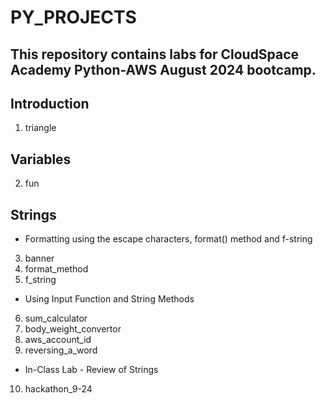 # PY_PROJECTS
## This repository contains labs for CloudSpace Academy Python-AWS August 2024 bootcamp.
## Introduction
1. triangle
## Variables
2. fun
## Strings
- Formatting using the escape characters, format() method and f-string
3. banner
4. format_method
5. f_string
- Using Input Function and String Methods
6. sum_calculator 
7. body_weight_convertor
8. aws_account_id
9. reversing_a_word
- In-Class Lab - Review of Strings
10. hackathon_9-24 
